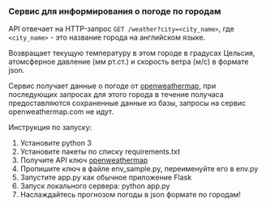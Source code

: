 ### Сервис для информирования о погоде по городам

API отвечает на HTTP-запрос `GET /weather?city=<city_name>`,
где `<city_name>` - это название города на английском языке.

Возвращает текущую температуру в этом городе в градусах Цельсия, атомсферное давление (мм рт.ст.) и скорость ветра (м/c) в формате json.

Cервис получает данные о погоде от [openweathermap](http://openweathermap.com), при последующих запросах для этого города в течение получаса предоставляются сохраненные данные из базы, запросы на сервис openweathermap.com не идут.

Инструкция по запуску:

1. Установите python 3
2. Установите пакеты по списку requirements.txt
3. Получите API ключ [openweathermap](http://openweathermap.com)
4. Пропишите ключ в файле env_sample.py, переименуйте его в env.py
5. Запустите app.py как обычное приложение Flask
6. Запуск локального сервера: python app.py
7. Наслаждайтесь прогнозом погоды в json формате по городам!